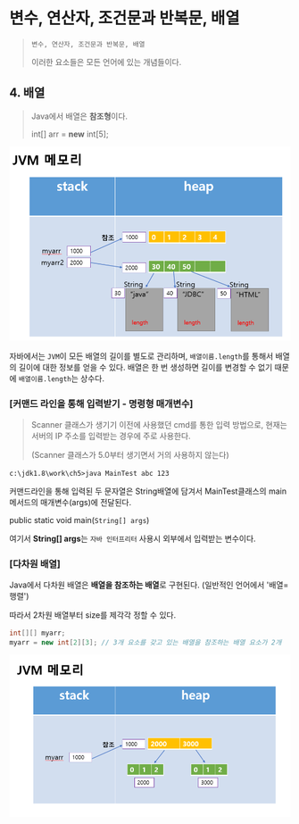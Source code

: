 # 변수, 연산자, 조건문과 반복문, 배열

> `변수, 연산자, 조건문과 반복문, 배열` 
>
> 이러한 요소들은 모든 언어에 있는 개념들이다.

## 4. 배열

> Java에서 배열은 **참조형**이다.
>
> int[] arr = **new** int[5];

![](images\array_JVMmemory.PNG)

자바에서는 `JVM`이 모든 배열의 길이를 별도로 관리하며, `배열이름.length`를 통해서 배열의 길이에 대한 정보를 얻을 수 있다. 배열은 한 번 생성하면 길이를 변경할 수 없기 때문에 `배열이름.length`는 상수다.



### [커맨드 라인을 통해 입력받기 - 명령형 매개변수]

> Scanner 클래스가 생기기 이전에 사용했던 cmd를 통한 입력 방법으로, 현재는 서버의 IP 주소를 입력받는 경우에 주로 사용한다.
>
> (Scanner 클래스가 5.0부터 생기면서 거의 사용하지 않는다)

`c:\jdk1.8\work\ch5>java MainTest abc 123`

커맨드라인을 통해 입력된 두 문자열은 String배열에 담겨서 MainTest클래스의 main메서드의 매개변수(args)에 전달된다.

public static void main(`String[] args`)

여기서 **String[] args**는 `자바 인터프리터` 사용시 외부에서 입력받는 변수이다.



### [다차원 배열]

Java에서 다차원 배열은 **배열을 참조하는 배열**로 구현된다. (일반적인 언어에서 '배열=행렬')

따라서 2차원 배열부터 size를 제각각 정할 수 있다.

``` java
int[][] myarr;
myarr = new int[2][3]; // 3개 요소를 갖고 있는 배열을 참조하는 배열 요소가 2개
```

![](images\array_JVMmemory2.PNG)